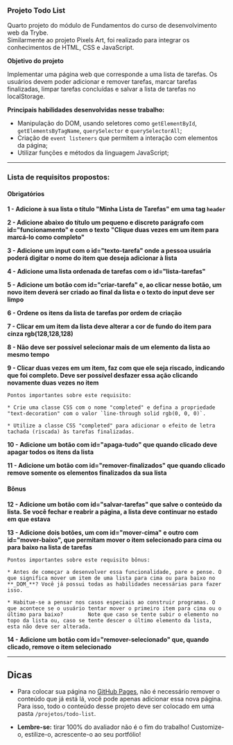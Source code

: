 ### Projeto Todo List

Quarto projeto do módulo de Fundamentos do curso de desenvolvimento web da Trybe. \
Similarmente ao projeto Pixels Art, foi realizado para integrar os conhecimentos de HTML, CSS e JavaScript.

**Objetivo do projeto**

Implementar uma página web que corresponde a uma lista de tarefas. Os usuários devem poder adicionar e remover tarefas, marcar 
tarefas finalizadas, limpar tarefas concluídas e salvar a lista de tarefas no localStorage.

**Principais habilidades desenvolvidas nesse trabalho:**

- Manipulação do DOM, usando seletores como `getElementById`, `getElementsByTagName`, `querySelector` e `querySelectorAll`;
- Criação de `event listeners` que permitem a interação com elementos da página;
- Utilizar funções e métodos da linguagem JavaScript;

---

### Lista de requisitos propostos:

#### Obrigatórios

**1 - Adicione à sua lista o título "Minha Lista de Tarefas" em uma tag `header`**

**2 - Adicione abaixo do título um pequeno e discreto parágrafo com id="funcionamento" e com o texto "Clique duas vezes em um item para marcá-lo como completo"**

**3 - Adicione um input com o id="texto-tarefa" onde a pessoa usuária poderá digitar o nome do item que deseja adicionar à lista**

**4 - Adicione uma lista ordenada de tarefas com o id="lista-tarefas"**

**5 - Adicione um botão com id="criar-tarefa" e, ao clicar nesse botão, um novo item deverá ser criado ao final da lista e o texto do input deve ser limpo**

**6 - Ordene os itens da lista de tarefas por ordem de criação**

**7 - Clicar em um item da lista deve alterar a cor de fundo do item para cinza rgb(128,128,128)**

**8 - Não deve ser possível selecionar mais de um elemento da lista ao mesmo tempo**

**9 - Clicar duas vezes em um item, faz com que ele seja riscado, indicando que foi completo. Deve ser possível desfazer essa ação clicando novamente duas vezes no item**

    Pontos importantes sobre este requisito:

    * Crie uma classe CSS com o nome "completed" e defina a propriedade "text-decoration" com o valor `line-through solid rgb(0, 0, 0)`.

    * Utilize a classe CSS "completed" para adicionar o efeito de letra tachada (riscada) às tarefas finalizadas.

**10 - Adicione um botão com id="apaga-tudo" que quando clicado deve apagar todos os itens da lista**

**11 - Adicione um botão com id="remover-finalizados" que quando clicado remove **somente** os elementos finalizados da sua lista**

#### Bônus

**12 - Adicione um botão com id="salvar-tarefas" que salve o conteúdo da lista. Se você fechar e reabrir a página, a lista deve continuar no estado em que estava**

**13 - Adicione dois botões, um com id="mover-cima" e outro com id="mover-baixo", que permitam mover o item selecionado para cima ou para baixo na lista de tarefas**

    Pontos importantes sobre este requisito bônus:

    * Antes de começar a desenvolver essa funcionalidade, pare e pense. O que significa mover um item de uma lista para cima ou para baixo no **_DOM_**? Você já possui todas as habilidades necessárias para fazer isso.

    * Habitue-se a pensar nos casos especiais ao construir programas. O que acontece se o usuário tentar mover o primeiro item para cima ou o último para baixo?        Note que caso se tente subir o elemento no topo da lista ou, caso se tente descer o último elemento da lista, esta não deve ser alterada.

**14 - Adicione um botão com id="remover-selecionado" que, quando clicado, remove o item selecionado**

---

## Dicas

- Para colocar sua página no [GitHub Pages](https://pages.github.com/), não é necessário remover o conteúdo que já está lá, você pode apenas adicionar essa nova página. Para isso, todo o conteúdo desse projeto deve ser colocado em uma pasta `/projetos/todo-list`.

- **Lembre-se:** tirar 100% do avaliador não é o fim do trabalho! Customize-o, estilize-o, acrescente-o ao seu portfólio!

